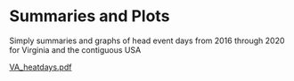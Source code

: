 # Summaries and Plots
Simply summaries and graphs of head event days from 2016 through 2020 for Virginia and the contiguous USA


[VA_heatdays.pdf](https://github.com/morinajc/Heat-events/files/11072917/VA_heatdays.pdf)
